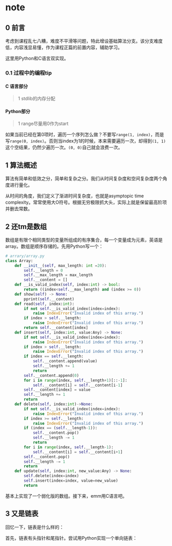 # note

## 0 前言

考虑到课程乱七八糟，难度不平滑等问题，特此增设基础算法分支。该分支难度低，内容浅显易懂，作为课程正篇的前置内容，辅助学习。

这里用Python和C语言双实现。

### 0.1 过程中的编程tip

#### C 语言部分

> 1 stdlib的内存分配

>

#### Python部分

> 1 range尽量用0作为start

如果当前已经在第0项时，遍历一个序列怎么做？不要写`range(1, index)`，而是写`range(0, index)`。否则当index为1的时候，本来需要遍历一次，却得到`(1, 1)`这个空结果，仍然少遍历一次。`(0, 0)`自己就会浪费一次。

## 1 算法概述

算法有简单和低效之分，简单和复杂之分。我们从时间复杂度和空间复杂度两个角度进行量化。

从时间的角度，我们定义了渐进时间复杂度，也就是asymptopic time complexity。常常使用大O符号。根据无穷极限抓大头，实际上就是保留最高阶项并删去常数。

## 2 还tm是数组

数组是有限个相同类型的变量所组成的有序集合，每一个变量成为元素，英语是array。数组是顺序存储的。先用Python写一个：

```python
# arrary/array.py
class Array:
    def __init__(self, max_length: int =20):
        self.__length = 0
        self.__max_length = max_length
        self.__content = []
    def __is_valid_index(self, index:int) -> bool:
        return ((index<self.__max_length) and (index >= 0))
    def show(self) -> None:
        pprint(self.__content)
    def read(self, index:int):
        if not self.__is_valid_index(index=index):
            raise IndexError("Invalid index of this array.")
        if index > self.__length:
            raise IndexError("Invalid index of this array.")
        return self.__content[index]
    def insert(self, index:int, value:Any) -> None:
        if not self.__is_valid_index(index=index):
            raise IndexError("Invalid index of this array.")
        if index > self.__length:
            raise IndexError("Invalid index of this array.")
        if index == self.__length:
            self.__content.append(value)
            self.__length += 1
            return 
        self.__content.append(0)
        for i in range(index, self.__length+1)[::-1]:
            self.__content[i] = self.__content[i-1]
        self.__content[index] = value
        self.__length += 1
        return 
    def delete(self, index:int)->None:
        if not self.__is_valid_index(index=index):
            raise IndexError("Invalid index of this array.")
        if index >= self.__length:
            raise IndexError("Invalid index of this array.")
        if (index == (self.__length-1)):
            self.__content.pop()
            self.__length -= 1
            return 
        for i in range(index, self.__length-1):
            self.__content[i] = self.__content[i+1]
        self.__content.pop()
        self.__length -= 1
        return 
    def update(self, index:int, new_value:Any) -> None:
        self.delete(index=index)
        self.insert(index=index, value=new_value)
        return 
```

基本上实现了一个弱化版的数组。接下来，emm用C语言吧。

## 3 又是链表

回忆一下，链表是什么样的：

首先，链表有头指针和尾指针。尝试用Python实现一个单向链表：

